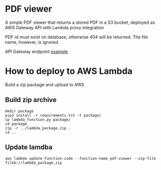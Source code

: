 # PDF viewer

A simple PDF viewer that returns a stored PDF in a S3 bucket, deployed as AWS Gateway API with Lambda proxy integration

PDF id must exist on database, otherwise 404 will be returned. The file name, however, is ignored.

API Gateway endpoint [example](https://pdf.livestory.io/viewer/6834895dc979d45ef5bd047d/Dummy%20PDF%20file.pdf)

# How to deploy to AWS Lambda

Build a zip package and upload to AWS

## Build zip archive
```
mkdir package
pip3 install -r requirements.txt -t package/
cp lambda_function.py package/
cd package
zip -r ../lambda_package.zip .
cd ..
```
## Update lamdba
```
aws lambda update-function-code --function-name pdf-viewer --zip-file fileb://lambda_package.zip
```
